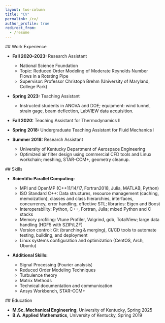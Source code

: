 ```yaml
---
layout: two-column
title: "CV"
permalink: /cv/
author_profile: true
redirect_from:
  - /resume
---
```

<div class="cv-column">
## Work Experience

- **Fall 2020–2023:** Research Assistant
  - National Science Foundation
  - Topic: Reduced Order Modeling of Moderate Reynolds Number Flows in a Rotating Pipe
  - Supervisor: Professor Christoph Brehm (University of Maryland, College Park)

- **Spring 2023:** Teaching Assistant
  - Instructed students in ANOVA and DOE; equipment: wind tunnel, strain gage, beam deflection, LabVIEW data acquisition.

- **Fall 2020:** Teaching Assistant for Thermodynamics II

- **Spring 2018:** Undergraduate Teaching Assistant for Fluid Mechanics I

- **Summer 2018:** Research Assistant
  - University of Kentucky Department of Aerospace Engineering
  - Optimized air filter design using commercial CFD tools and Linux workchain; meshing, STAR-CCM+, geometry cleanup.
</div>

<div class="cv-column">
## Skills

- **Scientific Parallel Computing:**
  - MPI and OpenMP (C++11/14/17, Fortran2018, Julia, MATLAB, Python)
  - ISO Standard C++: Data structures, resource management (caching, memoization), classes and class hierarchies, interfaces, concurrency, error handling, effective STL; libraries: Eigen and Boost
  - Interoperability: Python, C++, Fortran, Julia; mixed Python and C stacks
  - Memory profiling: Vtune Profiler, Valgrind, gdb, TotalView; large data handling (HDF5 with SZIP/LZF)
  - Version control: Git (branching & merging), CI/CD tools to automate testing, building, and deployment
  - Linux systems configuration and optimization (CentOS, Arch, Ubuntu)

- **Additional Skills:**
  - Signal Processing (Fourier analysis)
  - Reduced Order Modeling Techniques
  - Turbulence theory
  - Matrix Methods
  - Technical documentation and communication
  - Ansys Workbench, STAR-CCM+
</div>

<div class="cv-column">
## Education

- **M.Sc. Mechanical Engineering**, University of Kentucky, Spring 2025
- **B.A. Applied Mathematics**, University of Kentucky, Spring 2019
</div>
